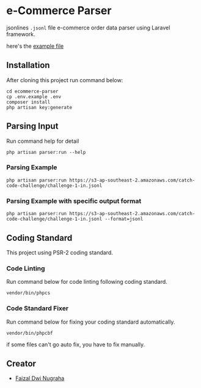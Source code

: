 # e-Commerce Parser

jsonlines `.jsonl` file e-commerce order data parser using Laravel framework.

here's the [example file](https://s3-ap-southeast-2.amazonaws.com/catch-code-challenge/challenge-1-in.jsonl)

## Installation

After cloning this project run command below:

```
cd ecommerce-parser
cp .env.example .env
composer install
php artisan key:generate
```

## Parsing Input

Run command help for detail

```
php artisan parser:run --help
```

### Parsing Example

```
php artisan parser:run https://s3-ap-southeast-2.amazonaws.com/catch-code-challenge/challenge-1-in.jsonl
```

### Parsing Example with specific output format

```
php artisan parser:run https://s3-ap-southeast-2.amazonaws.com/catch-code-challenge/challenge-1-in.jsonl --format=jsonl
```

## Coding Standard

This project using PSR-2 coding standard.

### Code Linting

Run command below for code linting following coding standard.

```
vendor/bin/phpcs
```

### Code Standard Fixer

Run command below for fixing your coding standard automatically.

```
vendor/bin/phpcbf
```

if some files can't go auto fix, you have to fix manually.

## Creator

- [Faizal Dwi Nugraha](mailto:f4154lt@yahoo.co.id)
